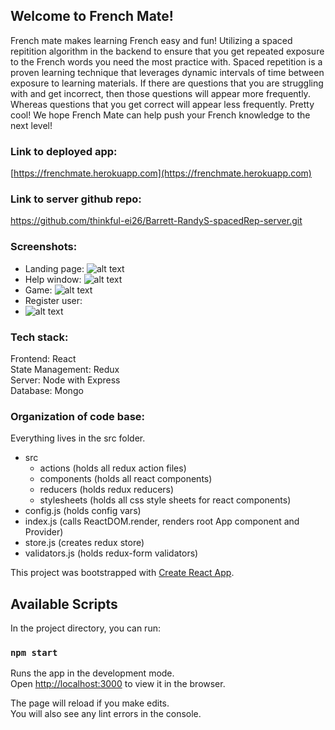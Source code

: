 ## Welcome to French Mate!
French mate makes learning French easy and fun! Utilizing a spaced repitition algorithm in the backend to ensure that you get repeated exposure to the French words you need the most practice with. Spaced repetition is a proven learning technique that leverages dynamic intervals of time between exposure to learning materials. If there are questions that you are struggling with and get incorrect, then those questions will appear more frequently. Whereas questions that you get correct will appear less frequently. Pretty cool! We hope French Mate can help push your French knowledge to the next level!

### Link to deployed app: 
[https://frenchmate.herokuapp.com](https://frenchmate.herokuapp.com)

### Link to server github repo:
https://github.com/thinkful-ei26/Barrett-RandyS-spacedRep-server.git


### Screenshots:

- Landing page:
![alt text](https://i.imgur.com/zDIMmud.png)
- Help window:
![alt text](https://i.imgur.com/VG9VARM.png)
- Game:
![alt text](https://i.imgur.com/rbdKO0H.png)
- Register user:
- ![alt text](https://i.imgur.com/f5bhi4e.png)

### Tech stack:

Frontend: React<br>
State Management: Redux<br>
Server: Node with Express<br>
Database: Mongo

### Organization of code base:
Everything lives in the src folder.<br>
- src
  - actions (holds all redux action files)
  - components (holds all react components)
  - reducers (holds redux reducers)
  - stylesheets (holds all css style sheets for react components)
 - config.js (holds config vars)
 - index.js (calls ReactDOM.render, renders root App component and Provider)
 - store.js (creates redux store)
 - validators.js (holds redux-form validators)




This project was bootstrapped with [Create React App](https://github.com/facebook/create-react-app).

## Available Scripts

In the project directory, you can run:

### `npm start`

Runs the app in the development mode.<br>
Open [http://localhost:3000](http://localhost:3000) to view it in the browser.

The page will reload if you make edits.<br>
You will also see any lint errors in the console.
